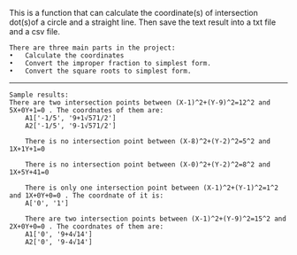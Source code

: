 This is a function that can calculate the coordinate(s) of intersection dot(s)of a circle and a straight line. Then save the text result into a txt file and a csv file. 

    There are three main parts in the project:
    •	Calculate the coordinates
    •	Convert the improper fraction to simplest form.
    •	Convert the square roots to simplest form.
-------------------------------------------------------------------------------------------------------------------------------------------------------------------
    Sample results:
    There are two intersection points between (X-1)^2+(Y-9)^2=12^2 and 5X+0Y+1=0 . The coordnates of them are:
        A1['-1/5', '9+1√571/2']
        A2['-1/5', '9-1√571/2']

        There is no intersection point between (X-8)^2+(Y-2)^2=5^2 and 1X+1Y+1=0

        There is no intersection point between (X-0)^2+(Y-2)^2=8^2 and 1X+5Y+41=0

        There is only one intersection point between (X-1)^2+(Y-1)^2=1^2 and 1X+0Y+0=0 . The coordnate of it is:
        A['0', '1']

        There are two intersection points between (X-1)^2+(Y-9)^2=15^2 and 2X+0Y+0=0 . The coordnates of them are:
        A1['0', '9+4√14']
        A2['0', '9-4√14']
